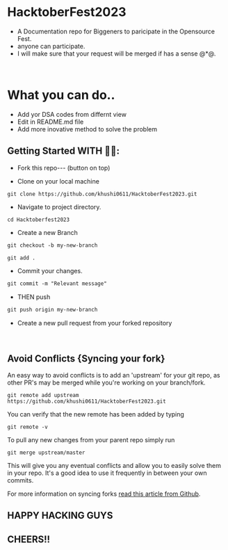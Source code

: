 # HacktoberFest2023
- A Documentation repo for Biggeners to paricipate in the Opensource Fest.
- anyone can participate.
- I will make sure that your request will be merged if has a sense @*@.

 <br>
 
# What you can do..
- Add yor DSA codes from differnt view
- Edit in README.md file
- Add more inovative method to solve the problem
  

## Getting Started WITH 🤩🤗:

- Fork this repo--- (button on top)
  
- Clone on your local machine

```terminal
git clone https://github.com/khushi0611/HacktoberFest2023.git
```
- Navigate to project directory.
```terminal
cd Hacktoberfest2023
```

- Create a new Branch

```markdown
git checkout -b my-new-branch
```

<!--- - Add your Name to `contributors/contributorsList.js`. -->

```markdown
git add .
```
- Commit your changes.

```markdown
git commit -m "Relevant message"
```
- THEN push 
```markdown
git push origin my-new-branch
```


- Create a new pull request from your forked repository

<br>

## Avoid Conflicts {Syncing your fork}

An easy way to avoid conflicts is to add an 'upstream' for your git repo, as other PR's may be merged while you're working on your branch/fork.   

```terminal
git remote add upstream https://github.com/khushi0611/HacktoberFest2023.git
```

You can verify that the new remote has been added by typing
```terminal
git remote -v
```

To pull any new changes from your parent repo simply run
```terminal
git merge upstream/master
```

This will give you any eventual conflicts and allow you to easily solve them in your repo. It's a good idea to use it frequently in between your own commits.

For more information on syncing forks [read this article from Github](https://help.github.com/articles/syncing-a-fork/).

## HAPPY HACKING GUYS
## CHEERS!!
